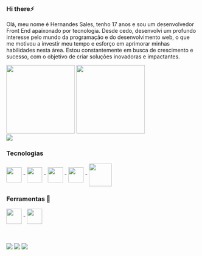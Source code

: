 ### Hi there⚡️

Olá, meu nome é Hernandes Sales, tenho 17 anos e sou um desenvolvedor Front End apaixonado por tecnologia. Desde cedo, desenvolvi um profundo interesse pelo mundo da programação e do desenvolvimento web, o que me motivou a investir meu tempo e esforço em aprimorar minhas habilidades nesta área. Estou constantemente em busca de crescimento e sucesso, com o objetivo de criar soluções inovadoras e impactantes.

<div>
<img height="180em" src="https://github-readme-stats.vercel.app/api?username=hernandessn&show_icons=true&theme=dracula"/>
<img height="180em" src="https://github-readme-stats.vercel.app/api/top-langs/?username=hernandessn&layout=compact"/>
</div>
<img src="https:/github-readme-stats.vercel.app/api/top-langs/?username=hernandessn&layout=compact&langs_count-16&theme=dark"/>

### Tecnologias

 <div >
  <img align="center" width="40" src="https://cdn.jsdelivr.net/gh/devicons/devicon@latest/icons/html5/html5-original.svg" /> -
  <img align="center" width="40" src="https://cdn.jsdelivr.net/gh/devicons/devicon@latest/icons/css3/css3-original.svg" /> -
  <img  align="center" width="40" src="https://cdn.jsdelivr.net/gh/devicons/devicon@latest/icons/javascript/javascript-original.svg" /> -
  <img  align="center" width="40" src="https://cdn.jsdelivr.net/gh/devicons/devicon@latest/icons/react/react-original.svg" /> -
  <img  align="center" width="60" src="https://cdn.jsdelivr.net/gh/devicons/devicon@latest/icons/nodejs/nodejs-original-wordmark.svg" />
 </div>

### Ferramentas 🔧

<div>
 <img  align="center" width="40" src="https://cdn.jsdelivr.net/gh/devicons/devicon@latest/icons/tailwindcss/tailwindcss-original.svg" />  -
     <img  align="center" width="40" src="https://cdn.jsdelivr.net/gh/devicons/devicon@latest/icons/sass/sass-original.svg" />
          
</div>
<br/>
<br/>
<br/>

<div>
 <a href="https://we.me/5586994906155" target="_blank"><img src="https://img.shields.io/badge/WhatsApp-25D366?style=for-the-badge&logo=whatsapp&logoColor=white" target="_blank"/></a>
<a href="https://www.instagram.com/hernandes.sn" target="_blank"><img src="https://img.shields.io/badge/Instagram-E4405F?style=for-the-badge&logo=instagram&logoColor=white"/></a>
 <a href="https://www.linkedin.com/in/hernandes-sales" target="_blank"> <img src="https://img.shields.io/badge/LinkedIn-0077B5?style=for-the-badge&logo=linkedin&logoColor=white"/></a>

</div>


